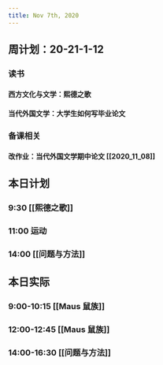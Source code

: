 ```yaml
---
title: Nov 7th, 2020
---
```


## 周计划：20-21-1-12
### 读书
#### 西方文化与文学：熙德之歌
#### 当代外国文学：大学生如何写毕业论文
### 备课相关
#### 改作业：当代外国文学期中论文 [[2020_11_08]]
####
## 本日计划
### 9:30 [[熙德之歌]]
### 11:00 运动
### 14:00 [[问题与方法]]
## 本日实际
### 9:00-10:15 [[Maus 鼠族]]
### 12:00-12:45 [[Maus 鼠族]]
### 14:00-16:30 [[问题与方法]]
### 
